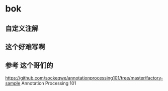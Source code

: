 # bok

## 自定义注解

## 这个好难写啊

## 参考  这个哥们的
https://github.com/sockeqwe/annotationprocessing101/tree/master/factory-sample
Annotation Processing 101

